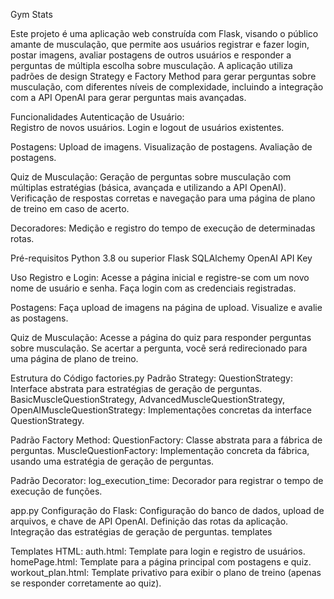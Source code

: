 Gym Stats

Este projeto é uma aplicação web construída com Flask, visando o público amante de musculação, que permite aos usuários registrar e fazer login, postar imagens, avaliar postagens de outros usuários e responder a perguntas de múltipla escolha sobre musculação. A aplicação utiliza padrões de design Strategy e Factory Method para gerar perguntas sobre musculação, com diferentes níveis de complexidade, incluindo a integração com a API OpenAI para gerar perguntas mais avançadas.

Funcionalidades
  Autenticação de Usuário:  
    Registro de novos usuários.
    Login e logout de usuários existentes.

 Postagens:
   Upload de imagens.
    Visualização de postagens.
    Avaliação de postagens.

 Quiz de Musculação:
   Geração de perguntas sobre musculação com múltiplas estratégias (básica, avançada e utilizando a API OpenAI).
   Verificação de respostas corretas e navegação para uma página de plano de treino em caso de acerto.

 Decoradores:
   Medição e registro do tempo de execução de determinadas rotas.

Pré-requisitos
   Python 3.8 ou superior
   Flask
   SQLAlchemy
   OpenAI API Key
   
Uso
  Registro e Login:
    Acesse a página inicial e registre-se com um novo nome de usuário e senha.
    Faça login com as credenciais registradas.
    
Postagens:
  Faça upload de imagens na página de upload.
  Visualize e avalie as postagens.
  
Quiz de Musculação:
  Acesse a página do quiz para responder perguntas sobre musculação.
  Se acertar a pergunta, você será redirecionado para uma página de plano de treino.
  
Estrutura do Código
factories.py
  Padrão Strategy:
    QuestionStrategy: Interface abstrata para estratégias de geração de perguntas.
    BasicMuscleQuestionStrategy, AdvancedMuscleQuestionStrategy, OpenAIMuscleQuestionStrategy: Implementações concretas da interface QuestionStrategy.

  Padrão Factory Method:
    QuestionFactory: Classe abstrata para a fábrica de perguntas.
    MuscleQuestionFactory: Implementação concreta da fábrica, usando uma estratégia de geração de perguntas.
  
  Padrão Decorator:
    log_execution_time: Decorador para registrar o tempo de execução de funções.
    
app.py
  Configuração do Flask:
  Configuração do banco de dados, upload de arquivos, e chave de API OpenAI.
  Definição das rotas da aplicação.
  Integração das estratégias de geração de perguntas.
  templates
  
Templates HTML:
  auth.html: Template para login e registro de usuários.
  homePage.html: Template para a página principal com postagens e quiz.
  workout_plan.html: Template privativo para exibir o plano de treino (apenas se responder corretamente ao quiz).
